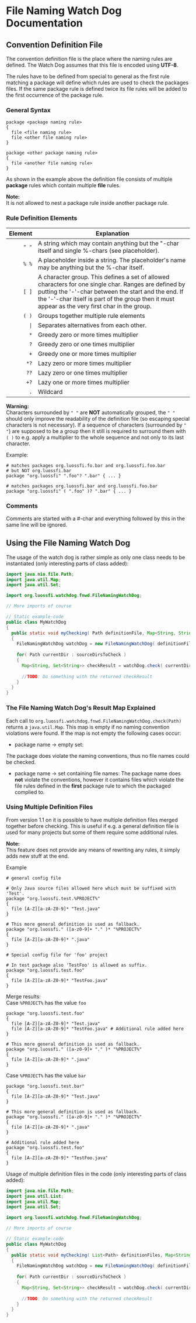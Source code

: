 # File Naming Watch Dog Documentation

## Convention Definition File
The convention definition file is the place where the naming rules are defined. The 
Watch Dog assumes that this file is encoded using **UTF-8**.

The rules have to be defined from special to general as the first rule matching
a package will define which rules are used to check the packages files. If the
same package rule is defined twice its file rules will be added to the first
occurrence of the package rule.
### General Syntax
```
package <package naming rule>
{
  file <file naming rule>
  file <other file naming rule>
}

package <other package naming rule>
{
  file <another file naming rule>
}
```
As shown in the example above the definition file consists of multiple **package** rules which
contain multiple **file** rules.

**Note:**   
It is not allowed to nest a package rule inside another package rule.

### Rule Definition Elements

| Element | Explanation |
| -------:| ----------- |
| `" "` | A string which may contain anything but the "-char itself and single %-chars (see placeholder). |
| `% %` | A placeholder inside a string. The placeholder's name may be anything but the %-char itself. |
| `[ ]` | A character group. This defines a set of allowed characters for one single char. Ranges are defined by putting the '-'-char between the start and the end. If the '-'-char itself is part of the group then it must appear as the very first char in the group. |
| `( )` | Groups together multiple rule elements |
| <code>&#124;</code> | Separates alternatives from each other. |
| `*` | Greedy zero or more times multiplier |
| `?` | Greedy zero or one times multiplier |
| `+` | Greedy one or more times multiplier |
| `*?` | Lazy zero or more times multiplier |
| `??` | Lazy zero or one times multiplier |
| `+?` | Lazy one or more times multiplier |
| `.` | Wildcard |

**Warning:**   
Characters surrounded by `" "` are **NOT** automatically grouped, the `" "` should only improve the readability
of the definition file (so escaping special characters is not necessary). If a sequence of characters
(surrounded by `" "`) are supposed to be a group then it still is required to surround 
them with `( )` to e.g. apply a multiplier to the whole sequence and not only to its last character.

Example:
```
# matches packages org.luossfi.fo.bar and org.luossfi.foo.bar
# but NOT org.luossfi.bar
package "org.luossfi" ".foo"? ".bar" { ... }

# matches packages org.luossfi.bar and org.luossfi.foo.bar
package "org.luossfi" ( ".foo" )? ".bar" { ... }
```
### Comments
Comments are started with a \#-char and everything followed by this in the same line will be ignored.

## Using the File Naming Watch Dog
The usage of the watch dog is rather simple as only one class needs to be instantiated (only interesting parts of class added):

```java
import java.nio.file.Path;
import java.util.Map;
import java.util.Set;

import org.luossfi.watchdog.fnwd.FileNamingWatchDog;

// More imports of course

// Static example-code
public class MyWatchDog
{
  public static void myChecking( Path definitionFile, Map<String, String> placeholderValues, Path... sourceDirsToCheck )
  {
    FileNamingWatchDog watchDog = new FileNamingWatchDog( definitionFile, placeholderValues );
    
    for( Path currentDir : sourceDirsToCheck )
    {
      Map<String, Set<String>> checkResult = watchDog.check( currentDir );
      
      //TODO: Do something with the returned checkResult
    }
  }
}

```

### The File Naming Watch Dog's Result Map Explained
Each call to `org.luossfi.watchdog.fnwd.FileNamingWatchDog.check(Path)` returns a `java.util.Map`.
This map is empty if no naming convention violations were found. If the map is not empty the following cases occur:

* package name -&gt; empty set:

 The package does violate the naming conventions, thus no file names could be checked.
* package name -&gt; set containing file names:
 The package name does **not** violate the conventions, however it contains files which violate the file rules
 defined in the **first** package rule to which the packaged complied to.

### Using Multiple Definition Files
From version 1.1 on it is possible to have multiple definition files merged together before checking. This is useful
if e.g. a general definition file is used for many projects but some of them require some additional rules. 

**Note:**  
This feature does not provide any means of rewriting any rules, it simply adds new stuff at the end.

Example
```
# general config file

# Only Java source files allowed here which must be suffixed with 'Test'.
package "org.luossfi.test.%PROJECT%"
{
  file [A-Z][a-zA-Z0-9]* "Test.java"
}

# This more general definition is used as fallback.
package "org.luossfi." ([a-z0-9]+ "." )* "%PROJECT%"
{
  file [A-Z][a-zA-Z0-9]* ".java"
}
```

```
# Special config file for 'foo' project

# In test package also 'TestFoo' is allowed as suffix.
package "org.luossfi.test.foo"
{
  file [A-Z][a-zA-Z0-9]* "TestFoo.java"
}
```


Merge results:  
Case `%PROJECT%` has the value `foo`
```
package "org.luossfi.test.foo"
{
  file [A-Z][a-zA-Z0-9]* "Test.java"
  file [A-Z][a-zA-Z0-9]* "TestFoo.java" # Additional rule added here
}

# This more general definition is used as fallback.
package "org.luossfi." ([a-z0-9]+ "." )* "%PROJECT%"
{
  file [A-Z][a-zA-Z0-9]* ".java"
}
```
Case `%PROJECT%` has the value `bar`
```
package "org.luossfi.test.bar"
{
  file [A-Z][a-zA-Z0-9]* "Test.java"
}

# This more general definition is used as fallback.
package "org.luossfi." ([a-z0-9]+ "." )* "%PROJECT%"
{
  file [A-Z][a-zA-Z0-9]* ".java"
}

# Additional rule added here
package "org.luossfi.test.foo"
{
  file [A-Z][a-zA-Z0-9]* "TestFoo.java"
}
```

Usage of multiple definition files in the code (only interesting parts of class added):

```java
import java.nio.file.Path;
import java.util.List;
import java.util.Map;
import java.util.Set;

import org.luossfi.watchdog.fnwd.FileNamingWatchDog;

// More imports of course

// Static example-code
public class MyWatchDog
{
  public static void myChecking( List<Path> definitionFiles, Map<String, String> placeholderValues, Path... sourceDirsToCheck )
  {
    FileNamingWatchDog watchDog = new FileNamingWatchDog( definitionFiles, placeholderValues );
    
    for( Path currentDir : sourceDirsToCheck )
    {
      Map<String, Set<String>> checkResult = watchDog.check( currentDir );
      
      //TODO: Do something with the returned checkResult
    }
  }
}

```
